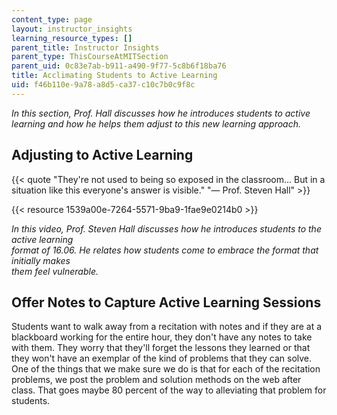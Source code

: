 ```yaml
---
content_type: page
layout: instructor_insights
learning_resource_types: []
parent_title: Instructor Insights
parent_type: ThisCourseAtMITSection
parent_uid: 0c83e7ab-b911-a490-9f77-5c8b6f18ba76
title: Acclimating Students to Active Learning
uid: f46b110e-9a78-a8d5-ca37-c10c7b0c9f8c
---
```


_In this section, Prof. Hall discusses how he introduces students to active learning and how he helps them adjust to this new learning approach._

Adjusting to Active Learning
----------------------------

{{< quote "They're not used to being so exposed in the classroom… But in a situation like this everyone's answer is visible." "— Prof. Steven Hall" >}}

{{< resource 1539a00e-7264-5571-9ba9-1fae9e0214b0 >}}

_In this video, Prof. Steven Hall discusses how he introduces students to the active learning  
format of 16.06. He relates how students come to embrace the format that initially makes  
them feel vulnerable._

Offer Notes to Capture Active Learning Sessions
-----------------------------------------------

Students want to walk away from a recitation with notes and if they are at a blackboard working for the entire hour, they don't have any notes to take with them. They worry that they'll forget the lessons they learned or that they won't have an exemplar of the kind of problems that they can solve. One of the things that we make sure we do is that for each of the recitation problems, we post the problem and solution methods on the web after class. That goes maybe 80 percent of the way to alleviating that problem for students.